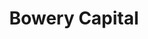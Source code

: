 ---
layout: firm_page
title: "Bowery Capital"
id: "bowerycap.com"
permalink: "/bowerycapitalbowerycap.com/"
website: "https://bowerycap.com"
offices: "New York (United States), San Francisco (United States)"
investment_stages: "Seed, Series A"
portfolio_companies: "ActionIQ, Alchemy, AllSpice, Andros, Block Six Analytics, Castiron, Cerby, Codecademy, Drawbridge Networks, Electric AI, Elevate, ePallet, Fero Labs, FruitScout, GoExpedi, GraphiteRx, Harmonyze, Incentiv, Inpher, InterPrice, Klir, Leapfin, Metricly, Moat, mParticle, Multiplayer, Netomi, Oncue, Outlaw, Pantomath, Performica, Premise, Quotebeam, Sailthru, Select Star, ShiftOne, Singulate, Solve, Spectinga, StayTuned, StreetCred, Stork Club, SupplyShift, Transfix, VNDLY, Voxy, Waypoint, Wholesail, Wizeline, Worklytics"
portfolio_link: "https://bowerycap.com/portfolio"
investment_markets: "SaaS, Marketplaces"
founded_year: "2013"
description: "Bowery Capital is an early-stage venture capital investor focused exclusively on founders looking to modernize business through technology."
linkedin: "https://www.linkedin.com/company/bowery-capital"
twitter: "https://www.twitter.com/bowerycapital"
instagram: "https://www.instagram.com/bowerycapital/?hl=en"
team_page: "https://bowerycap.com/team"
investor_type: "Venture Capital"
crunchbase: "https://www.crunchbase.com/organization/bowery-capital"
pitchbook: ""

# SEO Optimization
meta_title: "Bowery Capital - VC Firm - projectstartups.com"
meta_description: "Bowery Capital, Bowery Capital is an early-stage venture capital investor focused exclusively on founders looking to modernize business through technology...."
meta_keywords: "Bowery Capital, SaaS, Marketplaces, VC firm, venture capital, startup investor, projectstartups.com"
canonical_url: "https://vc.projectstartups.com/bowerycapitalbowerycap.com/"
---